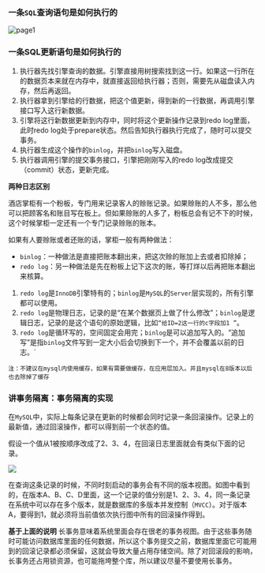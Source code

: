 ###  一条`SQL`查询语句是如何执行的

![page1](C:\Users\Administrator\Desktop\page1.png)

### 一条SQL更新语句是如何执行的

1. 执行器先找引擎查询的数据。引擎直接用树搜索找到这一行。如果这一行所在的数据页本来就在内存中，就直接返回给执行器；否则，需要先从磁盘读入内存，然后再返回。
2. 执行器拿到引擎给的行数据，把这个值更新，得到新的一行数据，再调用引擎接口写入这行新数据。
3. 引擎将这行新数据更新到内存中，同时将这个更新操作记录到redo log里面，此时redo log处于prepare状态。然后告知执行器执行完成了，随时可以提交事务。
4. 执行器生成这个操作的`binlog`，并把`binlog`写入磁盘。
5. 执行器调用引擎的提交事务接口，引擎把刚刚写入的redo log改成提交（commit）状态，更新完成。

**两种日志区别**

酒店掌柜有一个粉板，专门用来记录客人的赊账记录。如果赊账的人不多，那么他可以把顾客名和账目写在板上。但如果赊账的人多了，粉板总会有记不下的时候，这个时候掌柜一定还有一个专门记录赊账的账本。

如果有人要赊账或者还账的话，掌柜一般有两种做法：

- `binlog`：一种做法是直接把账本翻出来，把这次赊的账加上去或者扣除掉；
- `redo log`：另一种做法是先在粉板上记下这次的账，等打烊以后再把账本翻出来核算。

1. `redo log`是`InnoDB`引擎特有的；`binlog`是`MySQL`的`Server`层实现的，所有引擎都可以使用。
2. `redo log`是物理日志，记录的是“在某个数据页上做了什么修改”；`binlog`是逻辑日志，记录的是这个语句的原始逻辑，比如`“给ID=2这一行的c字段加1 ”`。
3. `redo log`是循环写的，空间固定会用完；`binlog`是可以追加写入的。“追加写”是指`binlog`文件写到一定大小后会切换到下一个，并不会覆盖以前的日志。`

`注：不建议在mysql内使用缓存，如果有需要做缓存，在应用层加入。并且mysql在8版本以后也去除掉了缓存`

### 讲事务隔离：事务隔离的实现

在`MySQL`中，实际上每条记录在更新的时候都会同时记录一条回滚操作。记录上的最新值，通过回滚操作，都可以得到前一个状态的值。

假设一个值从1被按顺序改成了2、3、4，在回滚日志里面就会有类似下面的记录。

![](C:\Users\Administrator\Desktop\2.png)

在查询这条记录的时候，不同时刻启动的事务会有不同的版本视图。如图中看到的，在版本A、B、C、D里面，这一个记录的值分别是1、2、3、4，同一条记录在系统中可以存在多个版本，就是数据库的多版本并发控制（`MVCC`）。对于版本 A，要得到1，就必须将当前值依次执行图中所有的回滚操作得到。

**基于上面的说明**
长事务意味着系统里面会存在很老的事务视图。由于这些事务随时可能访问数据库里面的任何数据，所以这个事务提交之前，数据库里面它可能用到的回滚记录都必须保留，这就会导致大量占用存储空间。除了对回滚段的影响，长事务还占用锁资源，也可能拖垮整个库，所以建议尽量不要使用长事务。
